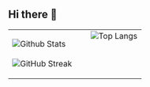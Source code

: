 ## Hi there 👋
<table>
  <tr>
    <td valign="top">
      <p>
        <img src="https://github-readme-stats.vercel.app/api?username=vrwboi&show_icons=true&theme=omni&count_private=true" alt="Github Stats" /><br/>
        <br/>
        <img src="https://streak-stats.demolab.com?user=vrwboi&theme=neon&mode=weekly" alt="GitHub Streak" />
      </p>
    </td>
    <td valign="top" style="padding-left: 30px;">
      <img src="https://github-readme-stats.vercel.app/api/top-langs/?username=anuraghazra&langs_count=15&layout=pie" alt="Top Langs" />
    </td>
  </tr>
</table>

<!--
**vrwboi/vrwboi** is a ✨ _special_ ✨ repository because its `README.md` (this file) appears on your GitHub profile.

Here are some ideas to get you started:


- 🔭 I’m currently working on ...
- 🌱 I’m currently learning ...
- 👯 I’m looking to collaborate on ...
- 🤔 I’m looking for help with ...
- 💬 Ask me about ...
- 📫 How to reach me: ...
- 😄 Pronouns: ...
- ⚡ Fun fact: ...
-->

